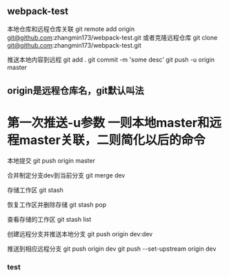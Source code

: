 ## webpack-test

本地仓库和远程仓库关联
git remote add origin git@github.com:zhangmin173/webpack-test.git
或者克隆远程仓库
git clone git@github.com:zhangmin173/webpack-test.git

推送本地内容到远程
git add .
git commit -m 'some desc'
git push -u origin master

## origin是远程仓库名，git默认叫法
# 第一次推送-u参数 一则本地master和远程master关联，二则简化以后的命令

本地提交
git push origin master

合并制定分支dev到当前分支
git merge dev

存储工作区
git stash

恢复工作区并删除存储
git stash pop

查看存储的工作区
git stash list

创建远程分支并推送本地分支
git push origin dev:dev

推送到相应远程分支
git push origin dev
git push --set-upstream origin dev

### test